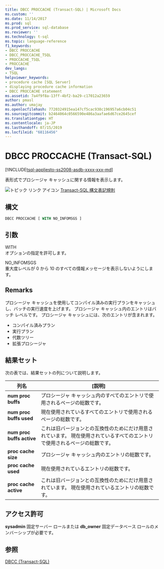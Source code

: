 ```yaml
---
title: DBCC PROCCACHE (Transact-SQL) | Microsoft Docs
ms.custom: ''
ms.date: 11/14/2017
ms.prod: sql
ms.prod_service: sql-database
ms.reviewer: ''
ms.technology: t-sql
ms.topic: language-reference
f1_keywords:
- DBCC PROCCACHE
- DBCC_PROCCACHE_TSQL
- PROCCACHE_TSQL
- PROCCACHE
dev_langs:
- TSQL
helpviewer_keywords:
- procedure cache [SQL Server]
- displaying procedure cache information
- DBCC PROCCACHE statement
ms.assetid: 7a4f9f8a-13ff-4bf2-ba29-c17012a23659
author: pmasl
ms.author: umajay
ms.openlocfilehash: 7720324915ea147cf5cac938c196957a6cb04c51
ms.sourcegitcommit: b2464064c0566590e486a3aafae6d67ce2645cef
ms.translationtype: HT
ms.contentlocale: ja-JP
ms.lasthandoff: 07/15/2019
ms.locfileid: "68116456"
---
```

# <a name="dbcc-proccache-transact-sql"></a>DBCC PROCCACHE (Transact-SQL)
[!INCLUDE[tsql-appliesto-ss2008-asdb-xxxx-xxx-md](../../includes/tsql-appliesto-ss2008-asdb-xxxx-xxx-md.md)]

表形式でプロシージャ キャッシュに関する情報を表示します。
  
![トピック リンク アイコン](../../database-engine/configure-windows/media/topic-link.gif "トピック リンク アイコン") [Transact-SQL 構文表記規則](../../t-sql/language-elements/transact-sql-syntax-conventions-transact-sql.md)
  
## <a name="syntax"></a>構文  
  
```sql
DBCC PROCCACHE [ WITH NO_INFOMSGS ]  
```  
  
## <a name="arguments"></a>引数  
 WITH  
 オプションの指定を許可します。  
  
 NO_INFOMSGS  
 重大度レベルが 0 から 10 のすべての情報メッセージを表示しないようにします。  
  
## <a name="remarks"></a>Remarks  
プロシージャ キャッシュを使用してコンパイル済みの実行プランをキャッシュし、バッチの実行速度を上げます。 プロシージャ キャッシュ内のエントリはバッチ レベルです。 プロシージャ キャッシュには、次のエントリが含まれます。
-   コンパイル済みプラン  
-   実行プラン  
-   代数ツリー  
-   拡張プロシージャ  
  
## <a name="result-sets"></a>結果セット  
次の表では、結果セットの列について説明します。
  
|列名|[説明]|  
|-----------------|-----------------|  
|**num proc buffs**|プロシージャ キャッシュ内のすべてのエントリで使用されるページの総数です。|  
|**num proc buffs used**|現在使用されているすべてのエントリで使用されるページの総数です。|  
|**num proc buffs active**|これは旧バージョンとの互換性のためにだけ用意されています。 現在使用されているすべてのエントリで使用されるページの総数です。|  
|**proc cache size**|プロシージャ キャッシュ内のエントリの総数です。|  
|**proc cache used**|現在使用されているエントリの総数です。|  
|**proc cache active**|これは旧バージョンとの互換性のためにだけ用意されています。 現在使用されているエントリの総数です。|  
  
## <a name="permissions"></a>アクセス許可  
**sysadmin** 固定サーバー ロールまたは **db_owner** 固定データベース ロールのメンバーシップが必要です。
  
## <a name="see-also"></a>参照  
[DBCC &#40;Transact-SQL&#41;](../../t-sql/database-console-commands/dbcc-transact-sql.md)
  
  
